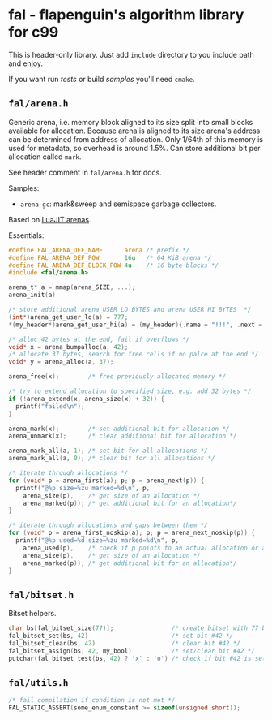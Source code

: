 # fal - flapenguin's algorithm library for c99

This is header-only library.
Just add `include` directory to you include path and enjoy.

If you want run _tests_ or build _samples_ you'll need `cmake`.

## `fal/arena.h`
Generic arena, i.e. memory block aligned to its size split into small blocks
available for allocation. Because arena is aligned to its size arena's address
can be determined from address of allocation.
Only 1/64th of this memory is used for metadata, so overhead is around 1.5%.
Can store additional bit per allocation called `mark`.

See header comment in `fal/arena.h` for docs.

Samples:
- `arena-gc`: mark&sweep and semispace garbage collectors.

Based on [LuaJIT arenas](http://wiki.luajit.org/New-Garbage-Collector#arenas).

Essentials:
```c
#define FAL_ARENA_DEF_NAME      arena /* prefix */
#define FAL_ARENA_DEF_POW       16u   /* 64 KiB arena */
#define FAL_ARENA_DEF_BLOCK_POW 4u    /* 16 byte blocks */
#include <fal/arena.h>

arena_t* a = mmap(arena_SIZE, ...);
arena_init(a)

/* store additional arena_USER_LO_BYTES and arena_USER_HI_BYTES  */
(int*)arena_get_user_lo(a) = 777;
*(my_header*)arena_get_user_hi(a) = (my_header){.name = "!!!", .next = 0};

/* alloc 42 bytes at the end, fail if overflows */
void* x = arena_bumpalloc(a, 42);
/* allocate 37 bytes, search for free cells if no palce at the end */
void* y = arena_alloc(a, 37);

arena_free(x);        /* free previously allocated memory */

/* try to extend allocation to specified size, e.g. add 32 bytes */
if (!arena_extend(x, arena_size(x) + 32)) {
  printf("failed\n");
}

arena_mark(x);        /* set additional bit for allocation */
arena_unmark(x);      /* clear additional bit for allocation */

arena_mark_all(a, 1); /* set bit for all allocations */
arena_mark_all(a, 0); /* clear bit for all allocations */

/* iterate through allocations */
for (void* p = arena_first(a); p; p = arena_next(p)) {
  printf("@%p size=%zu marked=%d\n", p,
    arena_size(p),    /* get size of an allocation */
    arena_marked(p)); /* get additional bit for an allocation*/
}

/* iterate through allocations and gaps between them */
for (void* p = arena_first_noskip(a); p; p = arena_next_noskip(p)) {
  printf("@%p used=%d size=%zu marked=%d\n", p,
    arena_used(p),    /* check if p points to an actual allocation or a gap */
    arena_size(p),    /* get size of an allocation */
    arena_marked(p)); /* get additional bit for an allocation*/
}
```

## `fal/bitset.h`

Bitset helpers.

```c
char bs[fal_bitset_size(77)];                /* create bitset with 77 bit */
fal_bitset_set(bs, 42)                       /* set bit #42 */
fal_bitset_clear(bs, 42)                     /* clear bit #42 */
fal_bitset_assign(bs, 42, my_bool)           /* set/clear bit #42 */
putchar(fal_bitset_test(bs, 42) ? 'x' : 'o') /* check if bit #42 is set */
```

## `fal/utils.h`

```c
/* fail compilation if condition is not met */
FAL_STATIC_ASSERT(some_enum_constant >= sizeof(unsigned short));
```
